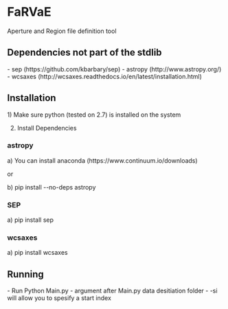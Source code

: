 # FaRVaE
Aperture and Region file definition tool

<h2>Dependencies not part of the stdlib</h2>
- sep (https://github.com/kbarbary/sep)
- astropy (http://www.astropy.org/)
- wcsaxes (http://wcsaxes.readthedocs.io/en/latest/installation.html)

<h2>Installation</h2>
1) Make sure python (tested on 2.7) is installed on the system

2) Install Dependencies
<h3>astropy</h3>
  a) You can install anaconda (https://www.continuum.io/downloads)
  
  or
  
  b) pip install --no-deps astropy
<h3>SEP</h3>
  a) pip install sep
<h3>wcsaxes</h3>
  a) pip install wcsaxes

<h2>Running</h2>
- Run Python Main.py
- argument after Main.py data desitiation folder
- -si will allow you to spesify a start index
